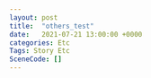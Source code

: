 ```yaml
---
layout: post
title:  "others_test"
date:   2021-07-21 13:00:00 +0000
categories: Etc
Tags: Story Etc
SceneCode: []
---
```

